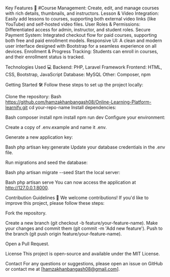 Key Features 🚀
#Course Management:
Create, edit, and manage courses with rich details, thumbnails, and instructors.
Lesson & Video Integration: Easily add lessons to courses, supporting both external video links (like YouTube) and self-hosted video files.
User Roles & Permissions: Differentiated access for admin, instructor, and student roles.
Secure Payment System: Integrated checkout flow for paid courses, supporting both free and paid enrollment models.
Responsive UI: A clean and modern user interface designed with Bootstrap for a seamless experience on all devices.
Enrollment & Progress Tracking: Students can enroll in courses, and their enrollment status is tracked.

Technologies Used 💻
Backend: PHP, Laravel Framework
Frontend: HTML, CSS, Bootstrap, JavaScript
Database: MySQL
Other: Composer, npm

Getting Started 🛠️
Follow these steps to set up the project locally:

Clone the repository:
Bash
https://github.com/hamzakhanbangash08/Online-Learning-Platform-learnify.git
cd your-repo-name
Install dependencies:

Bash
composer install
npm install
npm run dev
Configure your environment:

Create a copy of .env.example and name it .env.

Generate a new application key:

Bash
php artisan key:generate
Update your database credentials in the .env file.

Run migrations and seed the database:

Bash
php artisan migrate --seed
Start the local server:

Bash
php artisan serve
You can now access the application at http://127.0.0.1:8000.

Contribution Guidelines 🤝
We welcome contributions! If you'd like to improve this project, please follow these steps:

Fork the repository.

Create a new branch (git checkout -b feature/your-feature-name).
Make your changes and commit them (git commit -m 'Add new feature').
Push to the branch (git push origin feature/your-feature-name).

Open a Pull Request.

License
This project is open-source and available under the MIT License.

Contact
For any questions or suggestions, please open an issue on GitHub or contact me at [hamzakhanbangash08@gmail.com].
